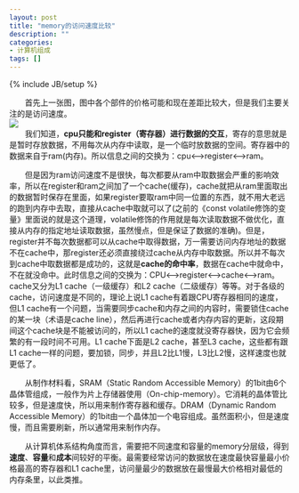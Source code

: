 ```yaml
---
layout: post
title: "memory的访问速度比较"
description: ""
categories: 
- 计算机组成
tags: []
---
```

{% include JB/setup %}

　　首先上一张图，图中各个部件的价格可能和现在差距比较大，但是我们主要关注的是访问速度。  
![](http://image.beekka.com/blog/201310/2013101401.png)  
　　我们知道，**cpu只能和register（寄存器）进行数据的交互**，寄存的意思就是是暂时存放数据，不用每次从内存中读取，是一个临时放数据的空间。寄存器中的数据来自于ram(内存)。所以信息之间的交换为：cpu<-->register<-->ram。  

　　但是因为ram访问速度不是很快，每次都要从ram中取数据会严重的影响效率，所以在register和ram之间加了一个cache(缓存)，cache就把从ram里面取出的数据暂时保存在里面，如果register要取ram中同一位置的东西，就不用大老远的跑到内存中去取，直接从cache中取就可以了(之前的《const volatile修饰的变量》里面说的就是这个道理，volatile修饰的作用就是每次读取数据不做优化，直接从内存的指定地址读取数据，虽然慢点，但是保证了数据的准确)。但是，register并不每次数据都可以从cache中取得数据，万一需要访问内存地址的数据不在cache中，那register还必须直接绕过cache从内存中取数据。所以并不每次到cache中取数据都是成功的，这就是**cache的命中率**，数据在cache中就命中，不在就没命中。此时信息之间的交换为：CPU<-->register<-->cache<-->ram。cache又分为L1 cache（一级缓存）和L2 cache（二级缓存）等等。对于各级的cache，访问速度是不同的，理论上说L1 cache有着跟CPU寄存器相同的速度，但L1 cache有一个问题，当需要同步cache和内存之间的内容时，需要锁住cache的某一块（术语是cache line），然后再进行cache或者内存内容的更新，这段期间这个cache块是不能被访问的，所以L1 cache的速度就没寄存器快，因为它会频繁的有一段时间不可用。L1 cache下面是L2 cache，甚至L3 cache，这些都有跟L1 cache一样的问题，要加锁，同步，并且L2比L1慢，L3比L2慢，这样速度也就更低了。

　　从制作材料看，SRAM（Static Random Accessible Memory）的1bit由6个晶体管组成，一般作为片上存储器使用（On-chip-memory）。它消耗的晶体管比较多，但是速度快，所以用来制作寄存器和缓存。DRAM（Dynamic Random Accessible Memory）的1bit由一个晶体加一个电容组成。虽然面积小，但是速度慢，而且需要刷新，所以通常用来制作内存。

　　从计算机体系结构角度而言，需要把不同速度和容量的memory分层级，得到**速度**、**容量**和**成本**间较好的平衡。最需要经常访问的数据放在速度最快容量最小价格最高的寄存器和L1 cache里，访问量最少的数据放在最慢最大价格相对最低的内存条里，以此类推。

